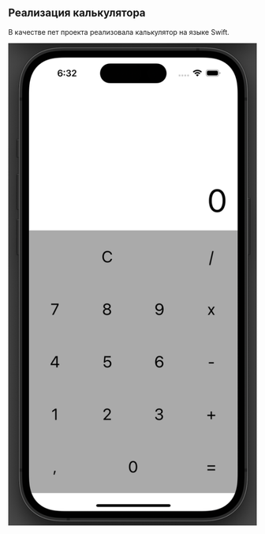 ## Реализация калькулятора

В качестве пет проекта реализовала калькулятор на языке Swift.

<img src= "image.png" width="600"/>
